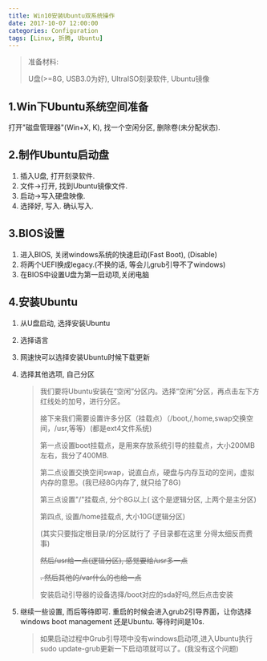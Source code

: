 ```yaml
---
title: Win10安装Ubuntu双系统操作
date: 2017-10-07 12:00:00
categories: Configuration
tags: [Linux, 折腾, Ubuntu]
---
```


> 准备材料:
>
> U盘(>=8G, USB3.0为好), UltraISO刻录软件, Ubuntu镜像

## 1.Win下Ubuntu系统空间准备

打开"磁盘管理器"(Win+X, K), 找一个空闲分区, 删除卷(未分配状态).

## 2.制作Ubuntu启动盘

1. 插入U盘, 打开刻录软件.
2. 文件->打开, 找到Ubuntu镜像文件. 
3. 启动->写入硬盘映像.
4. 选择好, 写入. 确认写入.

## 3.BIOS设置

1. 进入BIOS, 关闭windows系统的快速启动(Fast Boot), (Disable)
2. 将两个UEFI换成legacy.(不换的话, 等会儿grub引导不了windows)
3. 在BIOS中设置U盘为第一启动项,关闭电脑

## 4.安装Ubuntu

1. 从U盘启动, 选择安装Ubuntu

2. 选择语言

3. 网速快可以选择安装Ubuntu时候下载更新

4. 选择其他选项, 自己分区

   > 我们要将Ubuntu安装在“空闲”分区内。选择“空闲”分区，再点击左下方红线处的加号，进行分区。
   >
   > 接下来我们需要设置许多分区（挂载点）（/boot,/,home,swap交换空间，/usr,等等）(都是ext4文件系统)
   >
   > 第一点设置boot挂载点，是用来存放系统引导的挂载点，大小200MB左右，我分了400MB.
   >
   > 第二点设置交换空间swap，说直白点，硬盘与内存互动的空间，虚拟内存的意思。(我已经8G内存了, 就只给了8G)
   >
   > 第三点设置"/"挂载点, 分个8G以上( 这个是逻辑分区, 上两个是主分区)
   >
   > 第四点, 设置/home挂载点, 大小10G(逻辑分区)
   >
   > (其实只要指定根目录/的分区就行了 子目录都在这里 分得太细反而费事)
   >
   > ~~然后/usr给一点(逻辑分区), 感觉要给/usr多一点~~
   >
   > ~~. 然后其他的/var什么的也给一点~~
   >
   > 安装启动引导器的设备选择/boot对应的sda好吗,然后点击安装

5. 继续一些设置, 而后等待即可. 重启的时候会进入grub2引导界面，让你选择windows boot management 还是Ubuntu. 等待时间是10s.

   > 如果启动过程中Grub引导项中没有windows启动项,进入Ubuntu执行 sudo update-grub更新一下启动项就可以了。(我没有这个问题)


